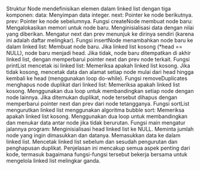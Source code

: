 Struktur Node mendefinisikan elemen dalam linked list dengan tiga komponen:
data: Menyimpan data integer.
next: Pointer ke node berikutnya.
prev: Pointer ke node sebelumnya.
Fungsi createNode membuat node baru:
Mengalokasikan memori untuk node baru.
Menginisialisasi data dengan nilai yang diberikan.
Mengatur next dan prev menunjuk ke dirinya sendiri (karena ini adalah daftar melingkar).
Fungsi insertNode menambahkan node baru ke dalam linked list:
Membuat node baru.
Jika linked list kosong (*head == NULL), node baru menjadi head.
Jika tidak, node baru ditempatkan di akhir linked list, dengan memperbarui pointer next dan prev node terkait.
Fungsi printList mencetak isi linked list:
Memeriksa apakah linked list kosong.
Jika tidak kosong, mencetak data dan alamat setiap node mulai dari head hingga kembali ke head (menggunakan loop do-while).
Fungsi removeDuplicates menghapus node duplikat dari linked list:
Memeriksa apakah linked list kosong.
Menggunakan dua loop untuk membandingkan setiap node dengan node lainnya.
Jika ditemukan duplikat, node tersebut dihapus dengan memperbarui pointer next dan prev dari node tetangganya.
Fungsi sortList mengurutkan linked list menggunakan algoritma bubble sort:
Memeriksa apakah linked list kosong.
Menggunakan dua loop untuk membandingkan dan menukar data antar node jika tidak berurutan.
Fungsi main mengatur jalannya program:
Menginisialisasi head linked list ke NULL.
Meminta jumlah node yang ingin dimasukkan dan datanya.
Memasukkan data ke dalam linked list.
Mencetak linked list sebelum dan sesudah pengurutan dan penghapusan duplikat.
Penjelasan ini mencakup semua aspek penting dari kode, termasuk bagaimana fungsi-fungsi tersebut bekerja bersama untuk mengelola linked list melingkar ganda.
